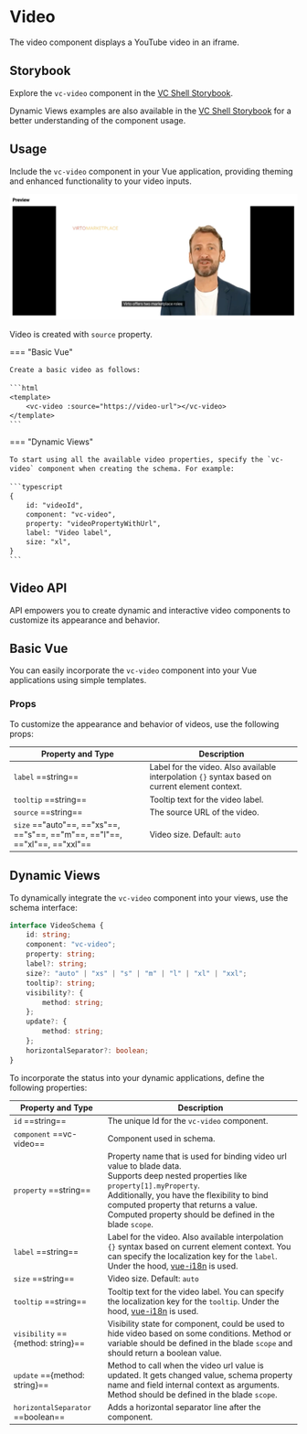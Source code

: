 # Video

The video component displays a YouTube video in an iframe.

## Storybook

Explore the `vc-video` component in the [VC Shell Storybook](https://vc-shell-storybook.govirto.com/?path=/docs/atoms-vcvideo--docs).

Dynamic Views examples are also available in the [VC Shell Storybook](https://vc-shell-storybook.govirto.com/?path=/docs/dynamicviews-atoms-vcvideo--docs) for a better understanding of the component usage.

## Usage

Include the `vc-video` component in your Vue application, providing theming and enhanced functionality to your video inputs.

![vc-video](../../../media/vc-video.png)

Video is created with `source` property.

=== "Basic Vue"

    Create a basic video as follows:

    ```html
    <template>
        <vc-video :source="https://video-url"></vc-video>
    </template>
    ```

=== "Dynamic Views"

    To start using all the available video properties, specify the `vc-video` component when creating the schema. For example:

    ```typescript
    {
        id: "videoId",
        component: "vc-video",
        property: "videoPropertyWithUrl",
        label: "Video label",
        size: "xl",
    }
    ```

## Video API

API empowers you to create dynamic and interactive video components to customize its appearance and behavior.

## Basic Vue

You can easily incorporate the `vc-video` component into your Vue applications using simple templates.

### Props

To customize the appearance and behavior of videos, use the following props:

| Property and Type             | Description                       |
| ----------------------------- | --------------------------------- |
| `label` ==string==          | Label for the video. Also available interpolation `{}` syntax based on current element context. |
| `tooltip` ==string==        | Tooltip text for the video label. |
| `source` ==string==         | The source URL of the video.      |
| `size` =="auto"==, =="xs"==, =="s"==, =="m"==, =="l"==, =="xl"==, =="xxl"== | Video size. Default: `auto` |

## Dynamic Views

To dynamically integrate the `vc-video` component into your views, use the schema interface:

```typescript
interface VideoSchema {
    id: string;
    component: "vc-video";
    property: string;
    label?: string;
    size?: "auto" | "xs" | "s" | "m" | "l" | "xl" | "xxl";
    tooltip?: string;
    visibility?: {
        method: string;
    };
    update?: {
        method: string;
    };
    horizontalSeparator?: boolean;
}
```

To incorporate the status into your dynamic applications, define the following properties:

| Property and Type                         | Description                                 |
| ----------------------------------------- | ------------------------------------------- |
| `id` ==string==                         | The unique Id for the `vc-video` component. |
| `component` ==vc-video==                | Component used in schema.                   |
| `property` ==string==                   | Property name that is used for binding video url value to blade data.  <br> Supports deep nested properties like `property[1].myProperty`. <br> Additionally, you have the flexibility to bind computed property that returns a value. Computed property should be defined in the blade `scope`.|
| `label` ==string==                      | Label for the video. Also available interpolation `{}` syntax based on current element context. You can specify the localization key for the `label`. Under the hood, [vue-i18n](https://kazupon.github.io/vue-i18n/) is used.|
| `size` ==string==                       | Video size. Default: `auto` |
| `tooltip` ==string==                    | Tooltip text for the video label. You can specify the localization key for the `tooltip`. Under the hood, [vue-i18n](https://kazupon.github.io/vue-i18n/) is used. |
| `visibility` =={method: string}==           | Visibility state for component, could be used to hide video based on some conditions. Method or variable should be defined in the blade `scope` and should return a boolean value. |
| `update` =={method: string}==               | Method to call when the video url value is updated. It gets changed value, schema property name and field internal context as arguments. Method should be defined in the blade `scope`. |
| `horizontalSeparator` ==boolean==       | Adds a horizontal separator line after the component. |

